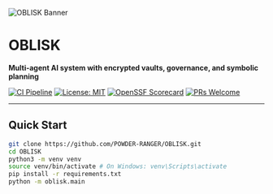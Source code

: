 ![OBLISK Banner](https://via.placeholder.com/800x200/1a1a2e/ffffff?text=OBLISK+-+Multi-Agent+AI+System)

# OBLISK

**Multi-agent AI system with encrypted vaults, governance, and symbolic planning**

[![CI Pipeline](https://github.com/POWDER-RANGER/OBLISK/actions/workflows/ci.yml/badge.svg)](https://github.com/POWDER-RANGER/OBLISK/actions/workflows/ci.yml)
[![License: MIT](https://img.shields.io/badge/License-MIT-green.svg)](LICENSE)
[![OpenSSF Scorecard](https://api.securityscorecards.dev/projects/github.com/POWDER-RANGER/OBLISK/badge)](https://securityscorecards.dev/viewer/?uri=github.com/POWDER-RANGER/OBLISK)
[![PRs Welcome](https://img.shields.io/badge/PRs-welcome-brightgreen.svg)](CONTRIBUTING.md)

---

## Quick Start

```bash
git clone https://github.com/POWDER-RANGER/OBLISK.git
cd OBLISK
python3 -m venv venv
source venv/bin/activate # On Windows: venv\Scripts\activate
pip install -r requirements.txt
python -m oblisk.main
```
